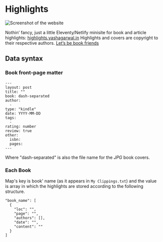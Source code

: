 # Highlights

![Screenshot of the website](assets/images/screenshot.png?raw=true)

Nothin’ fancy, just a little Eleventy/Netlify minisite for book and article highlights: [highlights.yashagarwal.in](https://highlights.yashagarwal.in) Highlights and covers are copyright to their respective authors. [Let’s be book friends](https://www.goodreads.com/yashhere)

## Data syntax

### Book front-page matter

```
---
layout: post
title: ""
book: dash-separated
author:
  -
type: "kindle"
date: YYYY-MM-DD
tags:
  -
rating: number
review: true
other:
  isbn:
  pages:
---
```

Where "dash-separated" is also the file name for the *JPG* book covers.

### Each Book

Map's key is book' name (as it appears in `My Clippings.txt`) and the value is array in which the highlights are stored according to the following structure.
```
"book_name": [
  {
    "loc": "",
    "page": "",
    "authors": [],
    "date": "",
    "content": ""
  }
]
```